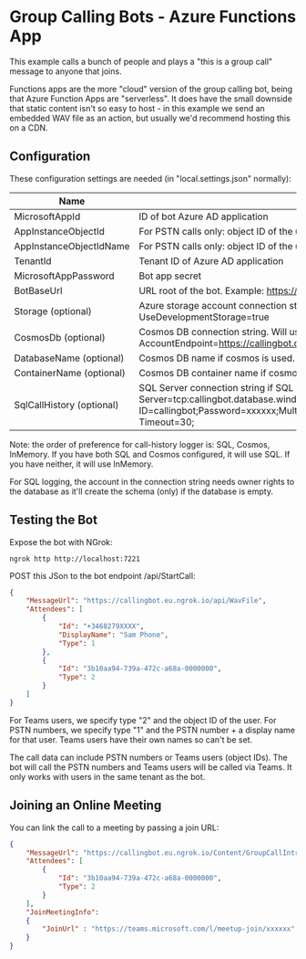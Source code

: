 # Group Calling Bots - Azure Functions App
This example calls a bunch of people and plays a "this is a group call" message to anyone that joins. 

Functions apps are the more "cloud" version of the group calling bot, being that Azure Function Apps are "serverless". It does have the small downside that static content isn't so easy to host - in this example we send an embedded WAV file as an action, but usually we'd recommend hosting this on a CDN.

## Configuration 
These configuration settings are needed (in "local.settings.json" normally):

Name | Description
--------------- | -----------
MicrosoftAppId | ID of bot Azure AD application
AppInstanceObjectId | For PSTN calls only: object ID of the user account used for calling
AppInstanceObjectIdName | For PSTN calls only: object ID of the user account used for calling
TenantId | Tenant ID of Azure AD application
MicrosoftAppPassword | Bot app secret
BotBaseUrl | URL root of the bot. Example: https://callingbot.eu.ngrok.io
Storage (optional) | Azure storage account connection string. Will use in-memory provider if not configured. Example: UseDevelopmentStorage=true
CosmosDb (optional) | Cosmos DB connection string. Will use in-memory provider if not configured. Example: AccountEndpoint=https://callingbot.documents.azure.com:443/;AccountKey=xxxxxx==;
DatabaseName (optional) | Cosmos DB name if cosmos is used. Example: CallingBot
ContainerName (optional) | Cosmos DB container name if cosmos is used. Example: CallsLogs
SqlCallHistory (optional) | SQL Server connection string if SQL is used for storing call history. Example: Server=tcp:callingbot.database.windows.net,1433;Initial Catalog=CallingBot;Persist Security Info=False;User ID=callingbot;Password=xxxxxx;MultipleActiveResultSets=False;Encrypt=True;TrustServerCertificate=False;Connection Timeout=30;

Note: the order of preference for call-history logger is: SQL, Cosmos, InMemory. If you have both SQL and Cosmos configured, it will use SQL. If you have neither, it will use InMemory.

For SQL logging, the account in the connection string needs owner rights to the database as it'll create the schema (only) if the database is empty. 

## Testing the Bot
Expose the bot with NGrok:
```
ngrok http http://localhost:7221
```

POST this JSon to the bot endpoint /api/StartCall:
```json
{
    "MessageUrl": "https://callingbot.eu.ngrok.io/api/WavFile",
    "Attendees": [
        {
            "Id": "+3468279XXXX",
            "DisplayName": "Sam Phone",
            "Type": 1
        },
        {
            "Id": "3b10aa94-739a-472c-a68a-0000000",
            "Type": 2
        }
    ]
}

```
For Teams users, we specify type "2" and the object ID of the user. For PSTN numbers, we specify type "1" and the PSTN number + a display name for that user. Teams users have their own names so can't be set. 

The call data can include PSTN numbers or Teams users (object IDs). The bot will call the PSTN numbers and Teams users will be called via Teams. It only works with users in the same tenant as the bot. 

## Joining an Online Meeting
You can link the call to a meeting by passing a join URL:
```json
{
    "MessageUrl": "https://callingbot.eu.ngrok.io/Content/GroupCallIntro.wav",
    "Attendees": [
        {
            "Id": "3b10aa94-739a-472c-a68a-0000000",
            "Type": 2
        }
    ],
    "JoinMeetingInfo":
    {
        "JoinUrl" : "https://teams.microsoft.com/l/meetup-join/xxxxxx"
    }
}

```
